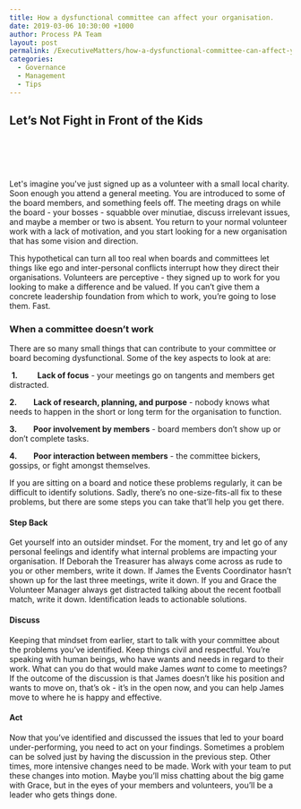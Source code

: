 ```yaml
---
title: How a dysfunctional committee can affect your organisation.
date: 2019-03-06 10:30:00 +1000
author: Process PA Team
layout: post
permalink: /ExecutiveMatters/how-a-dysfunctional-committee-can-affect-your-organisation
categories:
  - Governance
  - Management
  - Tips
---
```


## Let’s Not Fight in Front of the Kids

# &nbsp;

Let's imagine you've just signed up as a volunteer with a small local charity. Soon enough you attend a general meeting. You are introduced to some of the board members, and something feels off. The meeting drags on while the board - your bosses - squabble over minutiae, discuss irrelevant issues, and maybe a member or two is absent. You return to your normal volunteer work with a lack of motivation, and you start looking for a new organisation that has some vision and direction.

This hypothetical can turn all too real when boards and committees let things like ego and inter-personal conflicts interrupt how they direct their organisations. Volunteers are perceptive - they signed up to work for you looking to make a difference and be valued. If you can’t give them a concrete leadership foundation from which to work, you’re going to lose them. Fast.

### **When a committee doesn’t work**

There are so many small things that can contribute to your committee or board becoming dysfunctional. Some of the key aspects to look at are:

&nbsp;**1.**&nbsp; &nbsp; &nbsp; &nbsp;&nbsp; **Lack of focus** - your meetings go on tangents and members get distracted.

**2. &nbsp; &nbsp; &nbsp; &nbsp; Lack of research, planning, and purpose** - nobody knows what needs to happen in the short or long term for the organisation to function.

**3. &nbsp; &nbsp; &nbsp; &nbsp; Poor involvement by members** - board members don’t show up or don’t complete tasks.

****4. &nbsp; &nbsp; &nbsp; &nbsp; Poor** interaction between members** - the committee bickers, gossips, or fight amongst themselves.

If you are sitting on a board and notice these problems regularly, it can be difficult to identify solutions. Sadly, there’s no one-size-fits-all fix to these problems, but there are some steps you can take that’ll help you get there.

#### **Step Back**

Get yourself into an outsider mindset. For the moment, try and let go of any personal feelings and identify what internal problems are impacting your organisation. If Deborah the Treasurer has always come across as rude to you or other members, write it down. If James the Events Coordinator hasn’t shown up for the last three meetings, write it down. If you and Grace the Volunteer Manager always get distracted talking about the recent football match, write it down. Identification leads to actionable solutions.

#### **Discuss**

Keeping that mindset from earlier, start to talk with your committee about the problems you’ve identified. Keep things civil and respectful. You’re speaking with human beings, who have wants and needs in regard to their work. What can you do that would make James *want* to come to meetings? If the outcome of the discussion is that James doesn’t like his position and wants to move on, that’s ok - it’s in the open now, and you can help James move to where he is happy and effective.

#### **Act**

Now that you’ve identified and discussed the issues that led to your board under-performing, you need to act on your findings. Sometimes a problem can be solved just by having the discussion in the previous step. Other times, more intensive changes need to be made. Work with your team to put these changes into motion. Maybe you’ll miss chatting about the big game with Grace, but in the eyes of your members and volunteers, you’ll be a leader who gets things done.